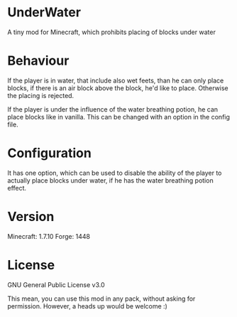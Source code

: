 # UnderWater
A tiny mod for Minecraft, which prohibits placing of blocks under water

# Behaviour

If the player is in water, that include also wet feets, than he can only place blocks,
if there is an air block above the block, he'd like to place. Otherwise the placing is
rejected. 

If the player is under the influence of the water breathing potion, he can place blocks
like in vanilla. This can be changed with an option in the config file.


# Configuration
It has one option, which can be used to disable the ability of the player to actually place
blocks under water, if he has the water breathing potion effect.

# Version

Minecraft: 1.7.10
Forge: 1448

# License

GNU General Public License v3.0

This mean, you can use this mod in any pack, without asking for permission.
However, a heads up would be welcome :)
